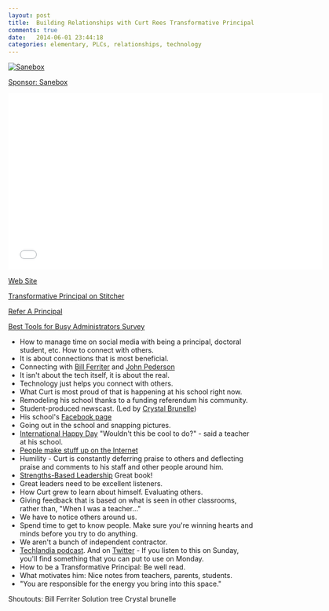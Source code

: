 ```yaml
---
layout: post
title:  Building Relationships with Curt Rees Transformative Principal 026
comments: true
date:   2014-06-01 23:44:18
categories: elementary, PLCs, relationships, technology
---
```


<a href="http://mbsy.co/3jbnc" target="_blank" style="outline:none;border:none;"><img src="https://ambassador-api.s3.amazonaws.com/files/810_Sep_10_2013_00_03_15.jpg" alt="Sanebox" border="0" /></a>

[Sponsor: Sanebox](http://bit.ly/1mLVUtj)

<iframe style="border: none" src="//html5-player.libsyn.com/embed/destination/id/171591/height/360/width/640/theme/standard/direction/no/autoplay/no/autonext/no/thumbnail/yes/preload/no/no_addthis/no/" height="360" width="640" scrolling="no"  allowfullscreen webkitallowfullscreen mozallowfullscreen oallowfullscreen msallowfullscreen></iframe>

[Web Site](http://transformativeprincipal.com)

[Transformative Principal on Stitcher](http://www.stitcher.com/s?fid=44392&refid=stpr)

[Refer A Principal](https://docs.google.com/forms/d/1pI7a1e-rszZkDurFR2Jw9aXYjOX0XfCcJ-uTsgNiAmo/viewform)

[Best Tools for Busy Administrators Survey](https://docs.google.com/forms/d/12nqS30m-7PQ5BhlGSGrXoQrYwZ33bgulQRaXfUagC08/viewform)


* How to manage time on social media with being a principal, doctoral student, etc. How to connect with others. 
* It is about connections that is most beneficial. 
* Connecting with [Bill Ferriter](https://twitter.com/plugusin) and [John Pederson](https://twitter.com/ijohnpederson)
* It isn't about the tech itself, it is about the real.
* Technology just helps you connect with others.
* What Curt is most proud of that is happening at his school right now. 
* Remodeling his school thanks to a funding referendum his community. 
* Student-produced newscast. (Led by [Crystal Brunelle](https://twitter.com/librarygrl2))
* His school's [Facebook page](https://www.facebook.com/NorthernHillsElementary)
* Going out in the school and snapping pictures. 
* [International Happy Day](http://curtrees.com/2014/03/20/happy-day-at-northern-hills/) "Wouldn't this be cool to do?" - said a teacher at his school. 
* [People make stuff up on the Internet](http://curtrees.com/2013/12/24/people-make-stuff-up-on-the-internet-other-people-believe-it/)
* Humility - Curt is constantly deferring praise to others and deflecting praise and comments to his staff and other people around him.
* [Strengths-Based Leadership](http://www.amazon.com/gp/product/1595620257/ref=as_li_tl?ie=UTF8&camp=1789&creative=390957&creativeASIN=1595620257&linkCode=as2&tag=jethrojonesco-20&linkId=27QBLZJP2K62AVBR) Great book! 
* Great leaders need to be excellent listeners.
* How Curt grew to learn about himself. Evaluating others. 
* Giving feedback that is based on what is seen in other classrooms, rather than, "When I was a teacher..."
* We have to notice others around us. 
* Spend time to get to know people. Make sure you're winning hearts and minds before you try to do anything. 
* We aren't a bunch of independent contractor. 
* [Techlandia podcast](http://techlandia.podomatic.com). And on [Twitter](https://twitter.com/TechlandiaCast) - If you listen to this on Sunday, you'll find something that you can put to use on Monday.
* How to be a Transformative Principal: Be well read. 
* What motivates him: Nice notes from teachers, parents, students.
* "You are responsible for the energy you bring into this space."



Shoutouts: Bill Ferriter 
Solution tree
Crystal brunelle
